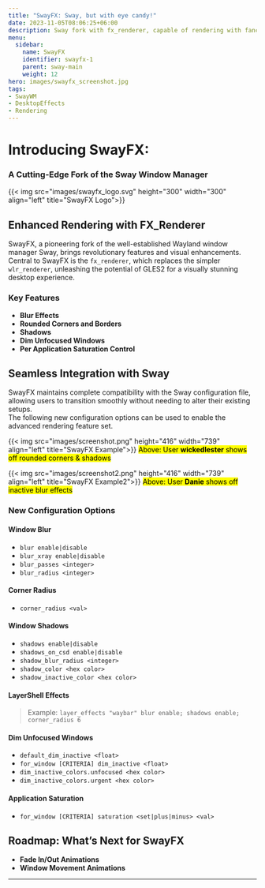 ```yaml
---
title: "SwayFX: Sway, but with eye candy!"
date: 2023-11-05T08:06:25+06:00
description: Sway fork with fx_renderer, capable of rendering with fancy GLES2 effects
menu:
  sidebar:
    name: SwayFX
    identifier: swayfx-1
    parent: sway-main
    weight: 12
hero: images/swayfx_screenshot.jpg
tags:
- SwayWM
- DesktopEffects
- Rendering
---
```


# Introducing SwayFX:
### A Cutting-Edge Fork of the Sway Window Manager

{{< img src="images/swayfx_logo.svg" height="300" width="300" align="left" title="SwayFX Logo">}}

## Enhanced Rendering with FX_Renderer

SwayFX, a pioneering fork of the well-established Wayland window manager Sway, brings revolutionary features and visual enhancements.<br>
Central to SwayFX is the `fx_renderer`, which replaces the simpler `wlr_renderer`, unleashing the potential of GLES2 for a visually stunning desktop experience.

### Key Features

- **Blur Effects**
- **Rounded Corners and Borders**
- **Shadows**
- **Dim Unfocused Windows**
- **Per Application Saturation Control**

## Seamless Integration with Sway

SwayFX maintains complete compatibility with the Sway configuration file, allowing users to transition smoothly without needing to alter their existing setups.<br>
The following new configuration options can be used to enable the advanced rendering feature set.

{{< img src="images/screenshot.png" height="416" width="739" align="left" title="SwayFX Example">}}
<mark>Above: User **wickedlester** shows off rounded corners & shadows</mark>

{{< img src="images/screenshot2.png" height="416" width="739" align="left" title="SwayFX Example2">}}
<mark>Above: User **Danie** shows off inactive blur effects</mark>

### New Configuration Options

#### Window Blur

- `blur enable|disable`
- `blur_xray enable|disable`
- `blur_passes <integer>`
- `blur_radius <integer>`

#### Corner Radius

- `corner_radius <val>`

#### Window Shadows

- `shadows enable|disable`
- `shadows_on_csd enable|disable`
- `shadow_blur_radius <integer>`
- `shadow_color <hex color>`
- `shadow_inactive_color <hex color>`

#### LayerShell Effects

> Example: `layer_effects "waybar" blur enable; shadows enable; corner_radius 6`

#### Dim Unfocused Windows

- `default_dim_inactive <float>`
- `for_window [CRITERIA] dim_inactive <float>`
- `dim_inactive_colors.unfocused <hex color>`
- `dim_inactive_colors.urgent <hex color>`

#### Application Saturation

- `for_window [CRITERIA] saturation <set|plus|minus> <val>`


## Roadmap: What’s Next for SwayFX

- **Fade In/Out Animations**
- **Window Movement Animations**

---

